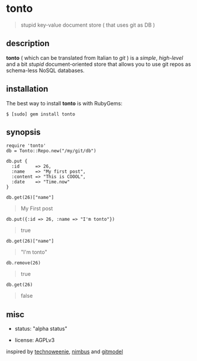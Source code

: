 tonto
=====

> stupid key-value document store ( that uses git as DB )

description
-----------

**tonto** ( which can be translated from Italian to *git* ) is a _simple_, _high-level_ and a bit _stupid_ document-oriented store that allows you to use git repos as schema-less NoSQL databases.

installation
------------

The best way to install **tonto** is with RubyGems:

    $ [sudo] gem install tonto


synopsis
--------

    require 'tonto'
    db = Tonto::Repo.new("/my/git/db")

    db.put {
      :id      => 26,
      :name    => "My first post",
      :content => "This is COOOL",
      :date    => "Time.now"
    }

    db.get(26)["name"]

> My First post

    db.put({:id => 26, :name => "I'm tonto"})
> true

    db.get(26)["name"]

> "I'm tonto"

    db.remove(26)

> true

    db.get(26)

> false

misc
----

* status: "alpha status"

* license: AGPLv3

inspired by [technoweenie](http://git-nosql-rar.heroku.com/), [nimbus](https://github.com/cloudhead/nimbus) and [gitmodel](https://github.com/pauldowman/gitmodel/)
